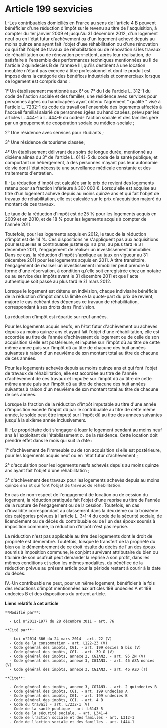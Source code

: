 # Article 199 sexvicies

I.-Les contribuables domiciliés en France au sens de l'article 4 B peuvent bénéficier d'une réduction d'impôt sur le revenu
au titre de l'acquisition, à compter du 1er janvier 2009 et jusqu'au 31 décembre 2012, d'un logement neuf ou en l'état futur
d'achèvement ou d'un logement achevé depuis au moins quinze ans ayant fait l'objet d'une réhabilitation ou d'une rénovation
ou qui fait l'objet de travaux de réhabilitation ou de rénovation si les travaux de réhabilitation ou de rénovation
permettent, après leur réalisation, de satisfaire à l'ensemble des performances techniques mentionnées au II de l'article 2
quindecies B de l'annexe III, qu'ils destinent à une location meublée n'étant pas exercée à titre professionnel et dont le
produit est imposé dans la catégorie des bénéfices industriels et commerciaux lorsque ce logement est compris dans : 

1° Un établissement mentionné aux 6° ou 7° du I de l'article L. 312-1 du code de l'action sociale et des familles, une
résidence avec services pour personnes âgées ou handicapées ayant obtenu l'agrément " qualité " visé à l'article L. 7232-1 du
code du travail ou l'ensemble des logements affectés à l'accueil familial salarié de personnes âgées ou handicapées, prévu
par les articles L. 444-1 à L. 444-9 du codede l'action sociale et des familles géré par un groupement de coopération sociale
ou médico-sociale ; 

2° Une résidence avec services pour étudiants ; 

3° Une résidence de tourisme classée ; 

4° Un établissement délivrant des soins de longue durée, mentionné au dixième alinéa du 3° de l'article L. 6143-5 du code de
la santé publique, et comportant un hébergement, à des personnes n'ayant pas leur autonomie de vie dont l'état nécessite une
surveillance médicale constante et des traitements d'entretien. 

II.-La réduction d'impôt est calculée sur le prix de revient des logements retenu pour sa fraction inférieure à 300 000 €.
Lorsqu'elle est acquise au titre d'un logement achevé depuis au moins quinze ans et qui fait l'objet de travaux de
réhabilitation, elle est calculée sur le prix d'acquisition majoré du montant de ces travaux. 

Le taux de la réduction d'impôt est de 25 % pour les logements acquis en 2009 et en 2010, et de 18 % pour les logements
acquis à compter de l'année 2011. 

Toutefois, pour les logements acquis en 2012, le taux de la réduction d'impôt est de 14 %. Ces dispositions ne s'appliquent
pas aux acquisitions pour lesquelles le contribuable justifie qu'il a pris, au plus tard le 31 décembre 2011, l'engagement de
réaliser un investissement immobilier. Dans ce cas, la réduction d'impôt s'applique au taux en vigueur au 31 décembre 2011
pour les logements acquis en 2011. A titre transitoire, l'engagement de réaliser un investissement immobilier peut prendre la
forme d'une réservation, à condition qu'elle soit enregistrée chez un notaire ou au service des impôts avant le 31 décembre
2011 et que l'acte authentique soit passé au plus tard le 31 mars 2012. 

Lorsque le logement est détenu en indivision, chaque indivisaire bénéficie de la réduction d'impôt dans la limite de la
quote-part du prix de revient, majoré le cas échéant des dépenses de travaux de réhabilitation, correspondant à ses droits
dans l'indivision. 

La réduction d'impôt est répartie sur neuf années. 

Pour les logements acquis neufs, en l'état futur d'achèvement ou achevés depuis au moins quinze ans et ayant fait l'objet
d'une réhabilitation, elle est accordée au titre de l'année d'achèvement du logement ou de celle de son acquisition si elle
est postérieure, et imputée sur l'impôt dû au titre de cette même année puis sur l'impôt dû au titre de chacune des huit
années suivantes à raison d'un neuvième de son montant total au titre de chacune de ces années. 

Pour les logements achevés depuis au moins quinze ans et qui font l'objet de travaux de réhabilitation, elle est accordée au
titre de l'année d'achèvement de ces travaux et imputée sur l'impôt dû au titre de cette même année puis sur l'impôt dû au
titre de chacune des huit années suivantes à raison d'un neuvième de son montant total au titre de chacune de ces années. 

Lorsque la fraction de la réduction d'impôt imputable au titre d'une année d'imposition excède l'impôt dû par le contribuable
au titre de cette même année, le solde peut être imputé sur l'impôt dû au titre des années suivantes jusqu'à la sixième année
inclusivement. 

III.-Le propriétaire doit s'engager à louer le logement pendant au moins neuf ans à l'exploitant de l'établissement ou de la
résidence. Cette location doit prendre effet dans le mois qui suit la date : 

1° d'achèvement de l'immeuble ou de son acquisition si elle est postérieure, pour les logements acquis neuf ou en l'état
futur d'achèvement ; 

2° d'acquisition pour les logements neufs achevés depuis au moins quinze ans ayant fait l'objet d'une réhabilitation ; 

3° d'achèvement des travaux pour les logements achevés depuis au moins quinze ans et qui font l'objet de travaux de
réhabilitation. 

En cas de non-respect de l'engagement de location ou de cession du logement, la réduction pratiquée fait l'objet d'une
reprise au titre de l'année de la rupture de l'engagement ou de la cession. Toutefois, en cas d'invalidité correspondant au
classement dans la deuxième ou la troisième des catégories prévues à l'article L. 341-4 du code de la sécurité sociale, de
licenciement ou de décès du contribuable ou de l'un des époux soumis à imposition commune, la réduction d'impôt n'est pas
reprise. 

La réduction n'est pas applicable au titre des logements dont le droit de propriété est démembré. Toutefois, lorsque le
transfert de la propriété du bien ou le démembrement de ce droit résulte du décès de l'un des époux soumis à imposition
commune, le conjoint survivant attributaire du bien ou titulaire de son usufruit peut demander la reprise à son profit, dans
les mêmes conditions et selon les mêmes modalités, du bénéfice de la réduction prévue au présent article pour la période
restant à courir à la date du décès. 

IV.-Un contribuable ne peut, pour un même logement, bénéficier à la fois des réductions d'impôt mentionnées aux articles 199
undecies A et 199 undecies B et des dispositions du présent article.

**Liens relatifs à cet article**

	**Modifié par**:

	  - Loi n°2011-1977 du 28 décembre 2011 - art. 76

	**Cité par**:

	  - Loi n°2014-366 du 24 mars 2014 - art. 22 (V)
	  - Code de la consommation - art. L122-23 (V)
	  - Code général des impôts, CGI. - art. 199 decies G bis (V)
	  - Code général des impôts, CGI. - art. 39 G (V)
	  - Code général des impôts, annexe 2, CGIAN2. - art. 95 ZN (V)
	  - Code général des impôts, annexe 3, CGIAN3. - art. 46 AZA nonies (V)
	  - Code général des impôts, annexe 3, CGIAN3. - art. 46 AZD (T)

	**Cite**:

	  - Code général des impôts, annexe 3, CGIAN3. - art. 2 quindecies B
	  - Code général des impôts, CGI. - art. 199 undecies A
	  - Code général des impôts, CGI. - art. 199 undecies B
	  - Code général des impôts, CGI. - art. 4 B
	  - Code du travail - art. L7232-1 (V)
	  - Code de la santé publique - art. L6143-5
	  - Code de la sécurité sociale. - art. L341-4
	  - Code de l'action sociale et des familles - art. L312-1
	  - Code de l'action sociale et des familles - art. L444-1
